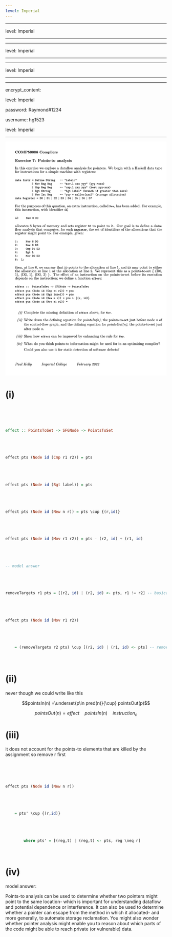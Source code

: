 ```yaml
---
level: Imperial
---
```

---

level: Imperial

---

---


level: Imperial


---


---



level: Imperial



---



---




encrypt_content:




  level: Imperial




  password: Raymond#1234




  username: hg1523




level: Imperial




---




![ex7](../../../../../assets/Imperial/50006/ex7.png)




# (i)




```haskell




effect :: PointsToSet -> SFGNode -> PointsToSet




effect pts (Node id (Cmp r1 r2)) = pts




effect pts (Node id (Bgt label)) = pts




effect pts (Node id (New n r)) = pts \cup {(r,id)}




effect pts (Node id (Mov r1 r2)) = pts - (r2, id) + (r1, id)




-- model answer




removeTargets r1 pts = [(r2, id) | (r2, id) <- pts, r1 != r2] -- basically removing all entries with r2




effect pts (Node id (Mov r1 r2))




	= (removeTargets r2 pts) \cup [(r2, id) | (r1, id) <- pts] -- removing all entries of r2 and replace with r1




```














# (ii)




never though we could write like this









$$pointsIn(n) =\underset{p\in pred(n)}{\cup} pointsOut(p)$$









$$pointsOut(n) = effect\quad pointsIn(n)\quad instruction_n$$









# (iii)




it does not account for the points-to elements that are killed by the assignment so remove r first









```haskell




effect pts (Node id (New n r))




	= pts' \cup {(r,id)}




		where pts' = [(reg,t) | (reg,t) <- pts, reg \neq r]




```









# (iv)




model answer:









Points-to analysis can be used to determine whether two pointers might point to the same location- which is important for understanding dataflow and potential dependence or interference. It can also be used to determine whether a pointer can escape from the method in which it allocated- and more generally, to automate storage reclamation. You might also wonder whether pointer analysis might enable you to reason about which parts of the code might be able to reach private (or vulnerable) data.
